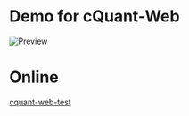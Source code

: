 # Demo for cQuant-Web
![Preview](https://s2.ax1x.com/2019/05/27/VV7Yge.png)
# Online
[cquant-web-test](https://xvanturing.github.io/cquant-web-test/)